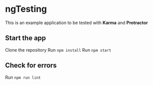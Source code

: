 # ngTesting

This is an example application to be tested with **Karma** and **Protractor**

## Start the app

Clone the repository
Run `npm install`
Run `npm start`

## Check for errors

Run `npm run lint`